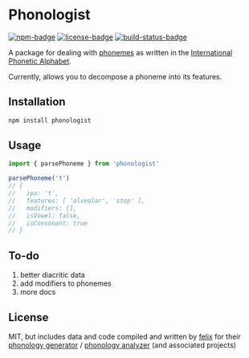 # Phonologist

[![npm-badge]][npm]
[![license-badge]][license]
[![build-status-badge]][build-status]

A package for dealing with [phonemes] as written in the [International Phonetic Alphabet].

Currently, allows you to decompose a phoneme into its features.

## Installation

```sh
npm install phonologist
```

## Usage

```ts
import { parsePhoneme } from 'phonologist'

parsePhoneme('t')
// {
//   ipa: 't',
//   features: [ 'alveolar', 'stop' ],
//   modifiers: [],
//   isVowel: false,
//   isConsonant: true
// }
```

## To-do

1. better diacritic data
2. add modifiers to phonemes
3. more docs

## License

MIT, but includes data and code compiled and written by [felix] for their 
[phonology generator] / [phonology analyzer] (and associated projects)

[npm]: https://www.npmjs.com/package/phonologist
[npm-badge]: https://img.shields.io/npm/v/phonologist?style=flat-square
[license]: https://github.com/auctumnus/phonologist/blob/main/LICENSE
[license-badge]: https://img.shields.io/npm/l/phonologist?style=flat-square
[build-status]: https://github.com/auctumnus/phonologist/actions/workflows/main.yml
[build-status-badge]: https://img.shields.io/github/actions/workflow/status/auctumnus/phonologist/main.yml?style=flat-square
[phonemes]: https://en.wikipedia.org/wiki/Phoneme
[international phonetic alphabet]: https://en.wikipedia.org/wiki/International_Phonetic_Alphabet
[felix]: https://seaming.github.io
[phonology generator]: https://seaming.github.io/generator/
[phonology analyzer]: https://seaming.github.io/phonemes/
